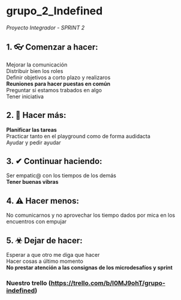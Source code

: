# grupo_2_Indefined
*Proyecto Integrador - SPRINT 2*

## 1. 👓 Comenzar a hacer:
Mejorar la comunicación<br> 
Distribuir bien los roles<br> 
Definir objetivos a corto plazo y realizaros<br> 
**Reuniones para hacer puestas en común**<br> 
Preguntar si estamos trabados en algo<br> 
Tener iniciativa<br> 

## 2. 🎇 Hacer más:
**Planificar las tareas**<br>
Practicar tanto en el playground como de forma audidacta<br>
Ayudar y pedir ayudar<br>

## 3. ✔ Continuar haciendo:
Ser empatic@ con los tiempos de los demás<br> 
**Tener buenas vibras**<br>

## 4. ⚠ Hacer menos:
No comunicarnos y no aprovechar los tiempo dados por mica en los <br> 
encuentros con empujar

## 5. ☣ Dejar de hacer:
Esperar a que otro me diga que hacer<br>
Hacer cosas a último momento<br>
**No prestar atención a las consignas de los microdesafíos y sprint**<br>

### Nuestro trello (https://trello.com/b/I0MJ9ohT/grupo-indefined)<br>

